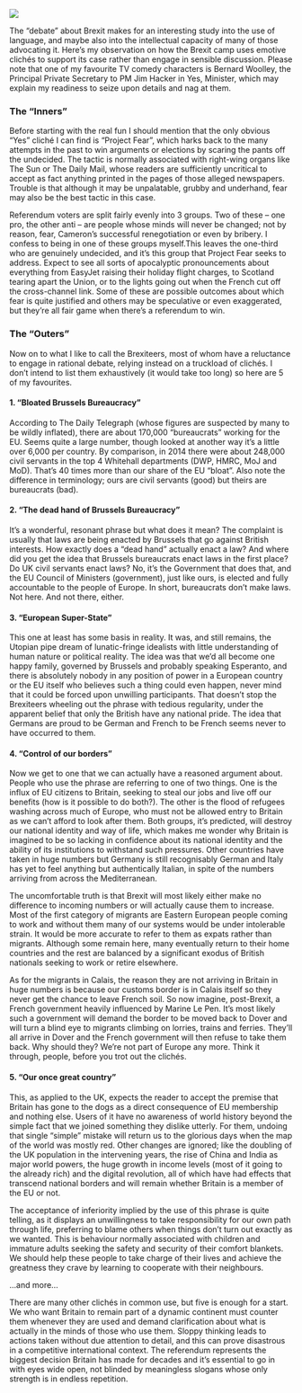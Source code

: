 [![](https://dnc.eclecity.net/wp-content/uploads/2016/02/no.png)](https://dnc.eclecity.net/wp-content/uploads/2016/02/no.png "My favourite Brexit clichés") 

<div data-contents="true">

<div class="_2cuy _3dgx" data-offset-key="1vtbl-0-0" data-block="true">

The “debate” about Brexit makes for an interesting study into the use of language, and maybe also into the intellectual capacity of many of those advocating it. Here’s my observation on how the Brexit camp uses emotive clichés to support its case rather than engage in sensible discussion. Please note that one of my favourite TV comedy characters is Bernard Woolley, the Principal Private Secretary to PM Jim Hacker in Yes, Minister, which may explain my readiness to seize upon details and nag at them.

### The “Inners”

Before starting with the real fun I should mention that the only obvious “Yes” cliché I can find is “Project Fear”, which harks back to the many attempts in the past to win arguments or elections by scaring the pants off the undecided. The tactic is normally associated with right-wing organs like The Sun or The Daily Mail, whose readers are sufficiently uncritical to accept as fact anything printed in the pages of those alleged newspapers. Trouble is that although it may be unpalatable, grubby and underhand, fear may also be the best tactic in this case.

Referendum voters are split fairly evenly into 3 groups. Two of these – one pro, the other anti – are people whose minds will never be changed; not by reason, fear, Cameron’s successful renegotiation or even by bribery. I confess to being in one of these groups myself.This leaves the one-third who are genuinely undecided, and it’s this group that Project Fear seeks to address. Expect to see all sorts of apocalyptic pronouncements about everything from EasyJet raising their holiday flight charges, to Scotland tearing apart the Union, or to the lights going out when the French cut off the cross-channel link. Some of these are possible outcomes about which fear is quite justified and others may be speculative or even exaggerated, but they’re all fair game when there’s a referendum to win.

### The “Outers”

Now on to what I like to call the Brexiteers, most of whom have a reluctance to engage in rational debate, relying instead on a truckload of clichés. I don’t intend to list them exhaustively (it would take too long) so here are 5 of my favourites.

#### 1\. “Bloated Brussels Bureaucracy”

According to The Daily Telegraph (whose figures are suspected by many to be wildly inflated), there are about 170,000 “bureaucrats” working for the EU. Seems quite a large number, though looked at another way it’s a little over 6,000 per country. By comparison, in 2014 there were about 248,000 civil servants in the top 4 Whitehall departments (DWP, HMRC, MoJ and MoD). That’s 40 times more than our share of the EU “bloat”. Also note the difference in terminology; ours are civil servants (good) but theirs are bureaucrats (bad).

#### 2\. “The dead hand of Brussels Bureaucracy”

It’s a wonderful, resonant phrase but what does it mean? The complaint is usually that laws are being enacted by Brussels that go against British interests. How exactly does a “dead hand” actually enact a law? And where did you get the idea that Brussels bureaucrats enact laws in the first place? Do UK civil servants enact laws? No, it’s the Government that does that, and the EU Council of Ministers (government), just like ours, is elected and fully accountable to the people of Europe. In short, bureaucrats don’t make laws. Not here. And not there, either.

#### 3\. “European Super-State”

This one at least has some basis in reality. It was, and still remains, the Utopian pipe dream of lunatic-fringe idealists with little understanding of human nature or political reality. The idea was that we’d all become one happy family, governed by Brussels and probably speaking Esperanto, and there is absolutely nobody in any position of power in a European country or the EU itself who believes such a thing could even happen, never mind that it could be forced upon unwilling participants. That doesn’t stop the Brexiteers wheeling out the phrase with tedious regularity, under the apparent belief that only the British have any national pride. The idea that Germans are proud to be German and French to be French seems never to have occurred to them.

#### 4\. “Control of our borders”

Now we get to one that we can actually have a reasoned argument about. People who use the phrase are referring to one of two things. One is the influx of EU citizens to Britain, seeking to steal our jobs and live off our benefits (how is it possible to do both?). The other is the flood of refugees washing across much of Europe, who must not be allowed entry to Britain as we can’t afford to look after them. Both groups, it’s predicted, will destroy our national identity and way of life, which makes me wonder why Britain is imagined to be so lacking in confidence about its national identity and the ability of its institutions to withstand such pressures. Other countries have taken in huge numbers but Germany is still recognisably German and Italy has yet to feel anything but authentically Italian, in spite of the numbers arriving from across the Mediterranean.

The uncomfortable truth is that Brexit will most likely either make no difference to incoming numbers or will actually cause them to increase. Most of the first category of migrants are Eastern European people coming to work and without them many of our systems would be under intolerable strain. It would be more accurate to refer to them as expats rather than migrants. Although some remain here, many eventually return to their home countries and the rest are balanced by a significant exodus of British nationals seeking to work or retire elsewhere.

As for the migrants in Calais, the reason they are not arriving in Britain in huge numbers is because our customs border is in Calais itself so they never get the chance to leave French soil. So now imagine, post-Brexit, a French government heavily influenced by Marine Le Pen. It’s most likely such a government will demand the border to be moved back to Dover and will turn a blind eye to migrants climbing on lorries, trains and ferries. They’ll all arrive in Dover and the French government will then refuse to take them back. Why should they? We’re not part of Europe any more. Think it through, people, before you trot out the clichés.

#### 5\. “Our once great country”

This, as applied to the UK, expects the reader to accept the premise that Britain has gone to the dogs as a direct consequence of EU membership and nothing else. Users of it have no awareness of world history beyond the simple fact that we joined something they dislike utterly. For them, undoing that single “simple” mistake will return us to the glorious days when the map of the world was mostly red. Other changes are ignored; like the doubling of the UK population in the intervening years, the rise of China and India as major world powers, the huge growth in income levels (most of it going to the already rich) and the digital revolution, all of which have had effects that transcend national borders and will remain whether Britain is a member of the EU or not.

The acceptance of inferiority implied by the use of this phrase is quite telling, as it displays an unwillingness to take responsibility for our own path through life, preferring to blame others when things don’t turn out exactly as we wanted. This is behaviour normally associated with children and immature adults seeking the safety and security of their comfort blankets. We should help these people to take charge of their lives and achieve the greatness they crave by learning to cooperate with their neighbours.

…and more…

There are many other clichés in common use, but five is enough for a start. We who want Britain to remain part of a dynamic continent must counter them whenever they are used and demand clarification about what is actually in the minds of those who use them. Sloppy thinking leads to actions taken without due attention to detail, and this can prove disastrous in a competitive international context. The referendum represents the biggest decision Britain has made for decades and it’s essential to go in with eyes wide open, not blinded by meaningless slogans whose only strength is in endless repetition.

</div>

</div>
